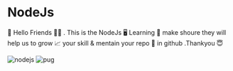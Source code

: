 # NodeJs
📌 Hello Friends 🤝🏻 . This is the NodeJs  🖥️ Learning 📁 make shoure they will help us to grow  📈 your skill &amp;  mentain your repo 📎 in github .Thankyou 😇

![nodejs](https://github.com/nimsatkarS/NodeJs/assets/121743873/6849302e-8adb-42ef-8df8-272e0b464c2f)
![pug](https://github.com/nimsatkarS/NodeJs/assets/121743873/cafae6ae-a0db-450a-a527-ab2bbd991a8f)



